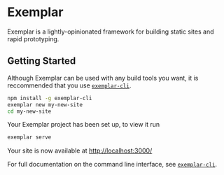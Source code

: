 # Exemplar

Exemplar is a lightly-opinionated framework for building static sites and rapid prototyping.

## Getting Started

Although Exemplar can be used with any build tools you want, it is reccommended that you use [`exemplar-cli`](https://github.com/frxnz/exemplar-cli).

```bash
npm install -g exemplar-cli
exemplar new my-new-site
cd my-new-site
```

Your Exemplar project has been set up, to view it run
```bash
exemplar serve
```

Your site is now available at <http://localhost:3000/>

For full documentation on the command line interface, see [`exemplar-cli`](https://github.com/frxnz/exemplar-cli).